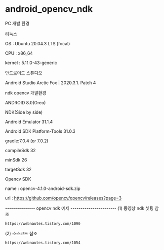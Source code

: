 # android_opencv_ndk
 PC 개발 환경
 
 리눅스
 
 OS : Ubuntu 20.04.3 LTS (focal)
 
 CPU : x86_64
 
 kernel : 5.11.0-43-generic
 
 
 안드로이드 스튜디오
 
 Android Studio Arctic Fox | 2020.3.1. Patch 4

 ndk opencv 개발환경
 
 ANDROID 8.0(Oreo)
 
 NDK(Side by side)
 
 Android Emulator 31.1.4
 
 Android SDK Platform-Tools 31.0.3
 
gradle:7.0.4 (or 7.0.2)

compileSdk 32

minSdk 26

targetSdk 32


Opencv SDK

name : opencv-4.1.0-android-sdk.zip

url : https://github.com/opencv/opencv/releases?page=3


--------------- opencv ndk 예제 -----------------------
(1) 동영상 ndk 셋팅 참조

	https://webnautes.tistory.com/1090
	
(2) 소스코드 참조

	https://webnautes.tistory.com/1054
